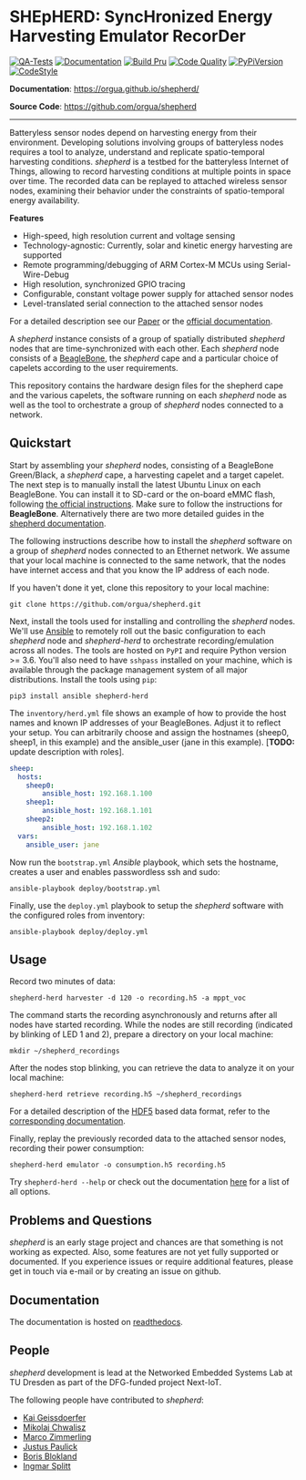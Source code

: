 # SHEpHERD: SyncHronized Energy Harvesting Emulator RecorDer

[![QA-Tests](https://github.com/orgua/shepherd/actions/workflows/qa_tests.yml/badge.svg)](https://github.com/orgua/shepherd/actions/workflows/qa_tests.yml)
[![Documentation](https://github.com/orgua/shepherd/actions/workflows/sphinx_to_pages.yml/badge.svg)](https://orgua.github.io/shepherd/)
[![Build Pru](https://github.com/orgua/shepherd/actions/workflows/build_pru_gcc.yml/badge.svg)](https://github.com/orgua/shepherd/actions/workflows/build_pru_gcc.yml)
[![Code Quality](https://www.codefactor.io/repository/github/orgua/shepherd/badge)](https://www.codefactor.io/repository/github/orgua/shepherd)
[![PyPiVersion](https://img.shields.io/pypi/v/shepherd_herd.svg)](https://pypi.org/project/shepherd_herd)
[![CodeStyle](https://img.shields.io/endpoint?url=https://raw.githubusercontent.com/astral-sh/ruff/main/assets/badge/v2.json)](https://github.com/astral-sh/ruff)

**Documentation**: <https://orgua.github.io/shepherd/>

**Source Code**: <https://github.com/orgua/shepherd>

---

Batteryless sensor nodes depend on harvesting energy from their environment.
Developing solutions involving groups of batteryless nodes requires a tool to analyze, understand and replicate spatio-temporal harvesting conditions.
*shepherd* is a testbed for the batteryless Internet of Things, allowing to record harvesting conditions at multiple points in space over time.
The recorded data can be replayed to attached wireless sensor nodes, examining their behavior under the constraints of spatio-temporal energy availability.

**Features**

 - High-speed, high resolution current and voltage sensing
 - Technology-agnostic: Currently, solar and kinetic energy harvesting are supported
 - Remote programming/debugging of ARM Cortex-M MCUs using Serial-Wire-Debug
 - High resolution, synchronized GPIO tracing
 - Configurable, constant voltage power supply for attached sensor nodes
 - Level-translated serial connection to the attached sensor nodes

For a detailed description see our [Paper](https://wwwpub.zih.tu-dresden.de/~mzimmerl/pubs/geissdoerfer19shepherd.pdf) or the [official documentation](https://orgua.github.io/shepherd/).

A *shepherd* instance consists of a group of spatially distributed *shepherd* nodes that are time-synchronized with each other.
Each *shepherd* node consists of a [BeagleBone](https://beagleboard.org/bone), the *shepherd* cape and a particular choice of capelets according to the user requirements.

This repository contains the hardware design files for the shepherd cape and the various capelets, the software running on each *shepherd* node as well as the tool to orchestrate a group of *shepherd* nodes connected to a network.

## Quickstart

Start by assembling your *shepherd* nodes, consisting of a BeagleBone Green/Black, a *shepherd* cape, a harvesting capelet and a target capelet.
The next step is to manually install the latest Ubuntu Linux on each BeagleBone.
You can install it to SD-card or the on-board eMMC flash, following [the official instructions](https://elinux.org/BeagleBoardUbuntu).
Make sure to follow the instructions for **BeagleBone**. Alternatively there are two more detailed guides in the [shepherd documentation](https://orgua.github.io/shepherd/user/getting_started.html).

The following instructions describe how to install the *shepherd* software on a group of *shepherd* nodes connected to an Ethernet network.
We assume that your local machine is connected to the same network, that the nodes have internet access and that you know the IP address of each node.

If you haven't done it yet, clone this repository to your local machine:

```shell
git clone https://github.com/orgua/shepherd.git
```

Next, install the tools used for installing and controlling the *shepherd* nodes.
We'll use [Ansible](https://www.ansible.com/) to remotely roll out the basic configuration to each *shepherd* node and *shepherd-herd* to orchestrate recording/emulation across all nodes.
The tools are hosted on `PyPI` and require Python version >= 3.6.
You'll also need to have `sshpass` installed on your machine, which is available through the package management system of all major distributions.
Install the tools using `pip`:

```shell
pip3 install ansible shepherd-herd
```

The `inventory/herd.yml` file shows an example of how to provide the host names and known IP addresses of your BeagleBones.
Adjust it to reflect your setup.
You can arbitrarily choose and assign the hostnames (sheep0, sheep1, in this example) and the ansible_user (jane in this example).
[**TODO:** update description with roles].

```yaml
sheep:
  hosts:
    sheep0:
        ansible_host: 192.168.1.100
    sheep1:
        ansible_host: 192.168.1.101
    sheep2:
        ansible_host: 192.168.1.102
  vars:
    ansible_user: jane
```

Now run the `bootstrap.yml` *Ansible* playbook, which sets the hostname, creates a user and enables passwordless ssh and sudo:

```shell
ansible-playbook deploy/bootstrap.yml
```

Finally, use the `deploy.yml` playbook to setup the *shepherd* software with the configured roles from inventory:

```shell
ansible-playbook deploy/deploy.yml
```

## Usage

Record two minutes of data:

```shell
shepherd-herd harvester -d 120 -o recording.h5 -a mppt_voc
```
The command starts the recording asynchronously and returns after all nodes have started recording.
While the nodes are still recording (indicated by blinking of LED 1 and 2), prepare a directory on your local machine:

```shell
mkdir ~/shepherd_recordings
```

After the nodes stop blinking, you can retrieve the data to analyze it on your local machine:

```shell
shepherd-herd retrieve recording.h5 ~/shepherd_recordings
```

For a detailed description of the [HDF5](https://en.wikipedia.org/wiki/Hierarchical_Data_Format) based data format, refer to the [corresponding documentation](https://shepherd-testbed.readthedocs.io/en/latest/user/data_format.html).

Finally, replay the previously recorded data to the attached sensor nodes, recording their power consumption:

```shell
shepherd-herd emulator -o consumption.h5 recording.h5
```

Try `shepherd-herd --help` or check out the documentation [here](https://shepherd-testbed.readthedocs.io/en/latest/user/cli.html#shepherd-herd) for a list of all options.

## Problems and Questions

*shepherd* is an early stage project and chances are that something is not working as expected.
Also, some features are not yet fully supported or documented.
If you experience issues or require additional features, please get in touch via e-mail or by creating an issue on github.

## Documentation

The documentation is hosted on [readthedocs](https://shepherd-testbed.readthedocs.io/en/latest/).

## People

*shepherd* development is lead at the Networked Embedded Systems Lab at TU Dresden as part of the DFG-funded project Next-IoT.

The following people have contributed to *shepherd*:

 - [Kai Geissdoerfer](https://www.researchgate.net/profile/Kai_Geissdoerfer)
 - [Mikolaj Chwalisz](https://www.tkn.tu-berlin.de/team/chwalisz/)
 - [Marco Zimmerling](https://wwwpub.zih.tu-dresden.de/~mzimmerl/)
 - [Justus Paulick](https://github.com/kugelbit)
 - [Boris Blokland](https://github.com/borro0)
 - [Ingmar Splitt](https://github.com/orgua)
